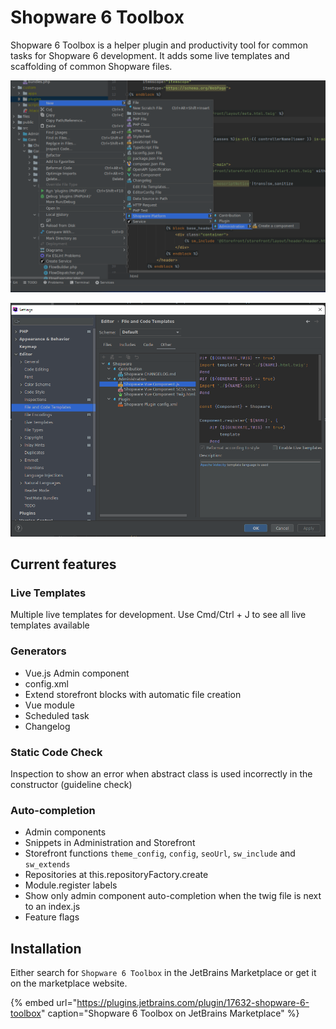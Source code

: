 # Shopware 6 Toolbox

Shopware 6 Toolbox is a helper plugin and productivity tool for common tasks for Shopware 6 development. It adds some live templates and scaffolding of common Shopware files.

![Shopware Toolbox Screenshot 1](../../../.gitbook/assets/shopware-toolbox-1.png)

![Shopware Toolbox Screenshot 2](../../../.gitbook/assets/shopware-toolbox-2.png)

## Current features

### Live Templates

Multiple live templates for development. Use Cmd/Ctrl + J to see all live templates available

### Generators

* Vue.js Admin component
* config.xml
* Extend storefront blocks with automatic file creation
* Vue module
* Scheduled task
* Changelog

### Static Code Check

Inspection to show an error when abstract class is used incorrectly in the constructor (guideline check)

### Auto-completion

* Admin components
* Snippets in Administration and Storefront
* Storefront functions `theme_config`, `config`, `seoUrl`, `sw_include` and `sw_extends`
* Repositories at this.repositoryFactory.create
* Module.register labels
* Show only admin component auto-completion when the twig file is next to an index.js
* Feature flags

## Installation

Either search for `Shopware 6 Toolbox` in the JetBrains Marketplace or get it on the marketplace website.

<!-- markdown-link-check-disable-next-line -->
{% embed url="https://plugins.jetbrains.com/plugin/17632-shopware-6-toolbox" caption="Shopware 6 Toolbox on JetBrains Marketplace" %}
